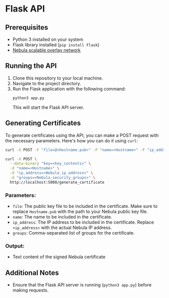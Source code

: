 # Flask API

## Prerequisites
- Python 3 installed on your system
- Flask library installed (`pip install Flask`)
- [Nebula scalable overlay network](https://github.com/slackhq/nebula#distribution-packages)

## Running the API
1. Clone this repository to your local machine.
2. Navigate to the project directory.
3. Run the Flask application with the following command:
   ```
   python3 app.py
   ```
   This will start the Flask API server.

## Generating Certificates
To generate certificates using the API, you can make a POST request with the necessary parameters. Here's how you can do it using `curl`:

```bash
curl -X POST -F "file=@<Hostname.pub>" -F "name=<Hostname>" -F "ip_address=<Nebula_ip_address>" -F "groups=<Nebula_security_groups>" http://localhost:5000/generate_certificate

curl -X POST \
  --data-binary "key=<key_contents>" \
  -d "name=<Hostname>" \
  -d "ip_address=<Nebula_ip_address>" \
  -d "groups=<Nebula_security_groups>" \
  http://localhost:5000/generate_certificate

```

### Parameters:
- `file`: The public key file to be included in the certificate. Make sure to replace `Hostname.pub` with the path to your Nebula public key file.
- `name`: The name to be included in the certificate.
- `ip_address`: The IP address to be included in the certificate. Replace `<ip_address>` with the actual Nebula IP address.
- `groups`: Comma-separated list of groups for the certificate.

### Output:
- Text content of the signed Nebula certificate

## Additional Notes
- Ensure that the Flask API server is running (`python3 app.py`) before making requests.
